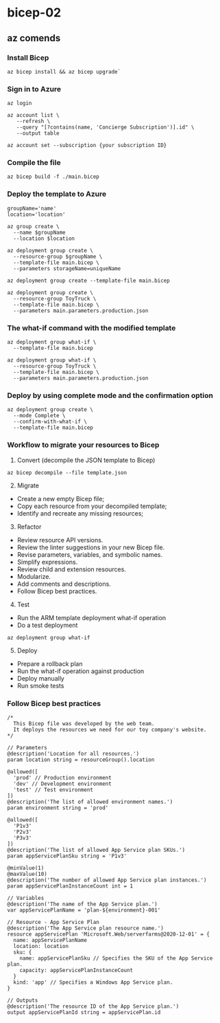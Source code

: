 # bicep-02

## az comends

### Install Bicep
```
az bicep install && az bicep upgrade`
```

### Sign in to Azure
```
az login
```

```
az account list \
   --refresh \
   --query "[?contains(name, 'Concierge Subscription')].id" \
   --output table
```

```
az account set --subscription {your subscription ID}
```

### Compile the file
```
az bicep build -f ./main.bicep
```

### Deploy the template to Azure
```
groupName='name'
location='location'

az group create \
  --name $groupName 
  --location $location

az deployment group create \
  --resource-group $groupName \
  --template-file main.bicep \
  --parameters storageName=uniqueName

az deployment group create --template-file main.bicep

az deployment group create \
  --resource-group ToyTruck \
  --template-file main.bicep \
  --parameters main.parameters.production.json
```

### The what-if command with the modified template
```
az deployment group what-if \
  --template-file main.bicep

az deployment group what-if \
  --resource-group ToyTruck \
  --template-file main.bicep \
  --parameters main.parameters.production.json
```

### Deploy by using complete mode and the confirmation option
```
az deployment group create \
  --mode Complete \
  --confirm-with-what-if \
  --template-file main.bicep
```

### Workflow to migrate your resources to Bicep
1. Convert (decompile the JSON template to Bicep)
```
az bicep decompile --file template.json
```
2. Migrate
  - Create a new empty Bicep file;
  - Copy each resource from your decompiled template;
  - Identify and recreate any missing resources;
3. Refactor
  - Review resource API versions.
  - Review the linter suggestions in your new Bicep file.
  - Revise parameters, variables, and symbolic names.
  - Simplify expressions.
  - Review child and extension resources.
  - Modularize.
  - Add comments and descriptions.
  - Follow Bicep best practices.
4. Test
  - Run the ARM template deployment what-if operation
  - Do a test deployment
```
az deployment group what-if
```
5. Deploy
  - Prepare a rollback plan
  - Run the what-if operation against production
  - Deploy manually
  - Run smoke tests

### Follow Bicep best practices
```
/*
  This Bicep file was developed by the web team.
  It deploys the resources we need for our toy company's website.
*/

// Parameters
@description('Location for all resources.')
param location string = resourceGroup().location

@allowed([
  'prod' // Production environment
  'dev' // Development environment
  'test' // Test environment
])
@description('The list of allowed environment names.')
param environment string = 'prod'

@allowed([
  'P1v3'
  'P2v3'
  'P3v3'
])
@description('The list of allowed App Service plan SKUs.')
param appServicePlanSku string = 'P1v3'

@minValue(1)
@maxValue(10)
@description('The number of allowed App Service plan instances.')
param appServicePlanInstanceCount int = 1

// Variables
@description('The name of the App Service plan.')
var appServicePlanName = 'plan-${environment}-001'

// Resource - App Service Plan
@description('The App Service plan resource name.')
resource appServicePlan 'Microsoft.Web/serverfarms@2020-12-01' = {
  name: appServicePlanName
  location: location
  sku: {
    name: appServicePlanSku // Specifies the SKU of the App Service plan.
    capacity: appServicePlanInstanceCount
  }
  kind: 'app' // Specifies a Windows App Service plan.
}

// Outputs
@description('The resource ID of the App Service plan.')
output appServicePlanId string = appServicePlan.id
```
